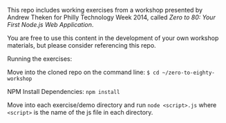 This repo includes working exercises from a workshop presented by Andrew Theken for Philly Technology Week 2014, called _Zero to 80: Your First Node.js Web Application_.

You are free to use this content in the development of your own workshop materials, but please consider referencing this repo.

Running the exercises:

Move into the cloned repo on the command line:
`$ cd ~/zero-to-eighty-workshop`

NPM Install Dependencies:
`npm install`

Move into each exercise/demo directory and run `node <script>.js` where `<script>` is the name of the js file in each directory.